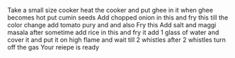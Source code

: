 Take a small size cooker
heat the cooker and put ghee in it 
when ghee becomes hot put cumin seeds 
Add chopped onion in this and fry this till the color change
add tomato pury and and also Fry this 
Add salt and maggi masala after sometime add rice in this and fry it 
add 1 glass of water and cover it and put it on high flame and wait till 2 whistles
after 2 whistles turn off the gas
Your reiepe is ready 